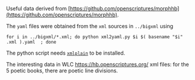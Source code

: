 Useful data derived from [https://github.com/openscriptures/morphhb](https://github.com/openscriptures/morphhb).


The `yaml` files were obtained from the `xml` sources in `../bigxml` using

```
for i in ../bigxml/*.xml; do python xml2yaml.py $i $( basename "$i" .xml ).yaml  ; done
```

The python script needs [`xmlplain`](https://pypi.org/project/xmlplain/) to be installed.

The interesting data in WLC https://hb.openscriptures.org/ xml files: for the 5 poetic books, there are poetic line divisions.
